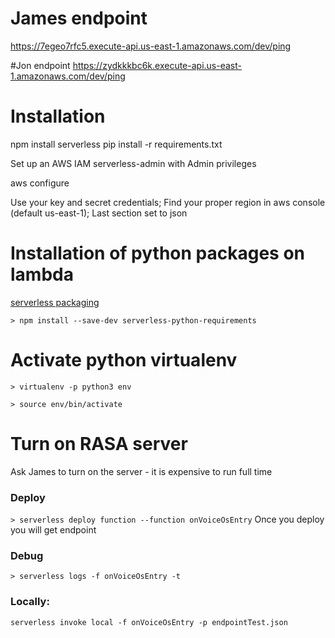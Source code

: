 <!--
title: VoiceOS
description: Bouncer makes POST Request to Voice OS deployed on Serverless Lambda, Lambda makes call to rasa and return rasa output to Bouncer
layout: Doc
-->
# James endpoint
https://7egeo7rfc5.execute-api.us-east-1.amazonaws.com/dev/ping

#Jon endpoint
https://zydkkkbc6k.execute-api.us-east-1.amazonaws.com/dev/ping


# Installation

npm install serverless
pip install -r requirements.txt


Set up an AWS IAM serverless-admin with Admin privileges

aws configure

Use your key and secret credentials; Find your proper region in aws console (default us-east-1); Last section set to json


# Installation of python packages on lambda
[serverless packaging](https://serverless.com/blog/serverless-python-packaging/)

`> npm install --save-dev serverless-python-requirements`

# Activate python virtualenv
`> virtualenv -p python3 env`

`> source env/bin/activate`


# Turn on RASA server
Ask James to turn on the server - it is expensive to run full time


### Deploy
`> serverless deploy function --function onVoiceOsEntry`
Once you deploy you will get endpoint

### Debug
`> serverless logs -f onVoiceOsEntry -t`

### Locally:
`serverless invoke local -f onVoiceOsEntry -p endpointTest.json`
